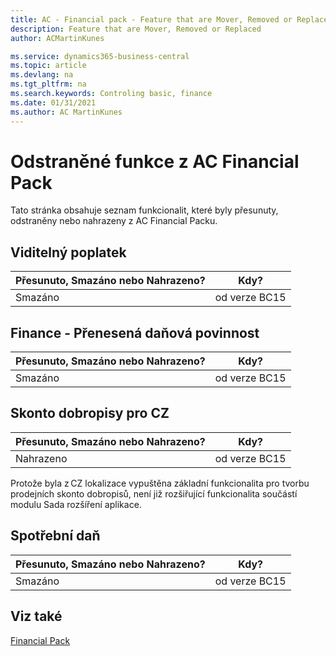 ```yaml
---
title: AC - Financial pack - Feature that are Mover, Removed or Replaced | Microsoft Docs
description: Feature that are Mover, Removed or Replaced
author: ACMartinKunes

ms.service: dynamics365-business-central
ms.topic: article
ms.devlang: na
ms.tgt_pltfrm: na
ms.search.keywords: Controling basic, finance 
ms.date: 01/31/2021
ms.author: AC MartinKunes
---
```


# Odstraněné funkce z AC Financial Pack

Tato stránka obsahuje seznam funkcionalit, které byly přesunuty, odstraněny nebo nahrazeny z AC Financial Packu.

## Viditelný poplatek


|Přesunuto, Smazáno nebo Nahrazeno?|Kdy?|
|----|----|
|Smazáno|od verze BC15|


## Finance - Přenesená daňová povinnost


|Přesunuto, Smazáno nebo Nahrazeno?|Kdy?|
|----|----|
|Smazáno|od verze BC15|


## Skonto dobropisy pro CZ


|Přesunuto, Smazáno nebo Nahrazeno?|Kdy?|
|----|----|
|Nahrazeno|od verze BC15|

Protože byla z CZ lokalizace vypuštěna základní funkcionalita pro tvorbu prodejních skonto dobropisů, není již rozšiřující funkcionalita součástí modulu Sada rozšíření aplikace.

## Spotřební daň

|Přesunuto, Smazáno nebo Nahrazeno?|Kdy?|
|----|----|
|Smazáno|od verze BC15|

## Viz také
[Financial Pack](ac-finance-pack.md)  
